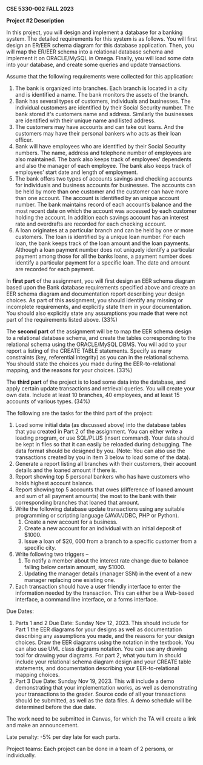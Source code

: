 ﻿**CSE 5330-002	FALL 2023**

**Project #2 Description**

In this project, you will design and implement a database for a banking system. The detailed requirements for this system is as follows. You will first design an ER/EER schema diagram for this database application. Then, you will map the ER/EER schema into a relational database schema and implement it on ORACLE/MySQL in Omega. Finally, you will load some data into your database, and create some queries and update transactions.

Assume that the following requirements were collected for this application:

1. The bank is organized into branches. Each branch is located in a city and is identified a name. The bank monitors the assets of the branch.
1. Bank has several types of customers, individuals and businesses. The individual customers are identified by their Social Security number. The bank stored it's customers name and address. Similarly the businesses are identified with their unique name and listed address.
1. The customers may have accounts and can take out loans. And the customers may have their personal bankers who acts as their loan officer. 
1. Bank will have employees who are identified by their Social Security numbers. The name, address and telephone number of employees are also maintained. The bank also keeps track of employees’ dependents and also the manager of each employee. The bank also keeps track of employees’ start date and length of employment. 
1. The bank offers two types of accounts savings and checking accounts for individuals and business accounts for businesses. The accounts can be held by more than one customer and the customer can have more than one account. The account is identified by an unique account number. The bank maintains record of each account’s balance and the most recent date on which the account was accessed by each customer holding the account. In addition each savings account has an interest rate and overdrafts are recorded for each checking account. 
1. A loan originates at a particular branch and can be held by one or more customers. The loan is identified by a unique loan number. For each loan, the bank keeps track of the loan amount and the loan payments. Although a loan payment number does not uniquely identify a particular payment among those for all the banks loans, a payment number does identify a particular payment for a specific loan. The date and amount are recorded for each payment.


In **first part** of the assignment, you will first design an EER schema diagram based upon the Bank database requirements specified above and create an EER schema diagram and documentation report describing your design choices. As part of this assignment, you should identify any missing or incomplete requirements, and explicitly state them in your documentation. You should also explicitly state any assumptions you made that were not part of the requirements listed above. (33%)

The **second part** of the assignment will be to map the EER schema design to a relational database schema, and create the tables corresponding to the relational schema using the ORACLE/MySQL DBMS. You will add to your report a listing of the CREATE TABLE statements. Specify as many constraints (key, referential integrity) as you can in the relational schema. You should state the choices you made during the EER-to-relational mapping, and the reasons for your choices. (33%)

The **third part** of the project is to load some data into the database, and apply certain update transactions and retrieval queries. You will create your own data. Include at least 10 branches, 40 employees, and at least 15 accounts of various types. (34%)

The following are the tasks for the third part of the project:

1. Load some initial data (as discussed above) into the database tables that you created in Part 2 of the assignment. You can either write a loading program, or use SQL/PLUS (insert command). Your data should be kept in files so that it can easily be reloaded during debugging. The data format should be designed by you. (Note: You can also use the transactions created by you in item 3 below to load some of the data).
1. Generate a report listing all branches with their customers, their account details and the loaned amount if there is. 
1. Report showing top 5 personal bankers who has have customers who holds highest account balance. 
1. Report showing top 5 accounts that owes (difference of loaned amount and sum of all payment amounts) the most to the bank with their corresponding branches that loaned that amount.
1. Write the following database update transactions using any suitable programming or scripting language (JAVA/JDBC, PHP or Python).
   1. Create a new account for a business.
   1. Create a new account for an individual with an initial deposit of $1000.
   1. Issue a loan of $20, 000 from a branch to a specific customer from a specific city.
1. Write following two triggers – 
   1. To notify a member about the interest rate change due to balance falling below certain amount, say $1000. 
   1. Updating the manager details (manager SSN) in the event of a new manager replacing one existing one.
1. Each transaction should have a user friendly interface to enter the information needed by the transaction. This can either be a Web-based interface, a command line interface, or a forms interface.

Due Dates:

1. Parts 1 and 2 Due Date: Sunday Nov 12, 2023. This should include for Part 1 the EER diagrams for your designs as well as documentation describing any assumptions you made, and the reasons for your design choices. Draw the EER diagrams using the notation in the textbook. You can also use UML class diagrams notation. You can use any drawing tool for drawing your diagrams. For part 2, what you turn in should include your relational schema diagram design and your CREATE table statements, and documentation describing your EER-to-relational mapping choices.
1. Part 3 Due Date: Sunday Nov 19, 2023. This will include a demo demonstrating that your implementation works, as well as demonstrating your transactions to the grader. Source code of all your transactions should be submitted, as well as the data files. A demo schedule will be determined before the due date.

The work need to be submitted in Canvas, for which the TA will create a link and make an announcement. 

Late penalty: -5% per day late for each parts.

Project teams: Each project can be done in a team of 2 persons, or individually.
